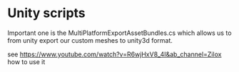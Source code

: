 # Unity scripts
Important one is the MultiPlatformExportAssetBundles.cs
which allows us to from unity export our custom meshes
to unity3d format.

see https://www.youtube.com/watch?v=R6wjHxV8_4I&ab_channel=Zilox 
how to use it